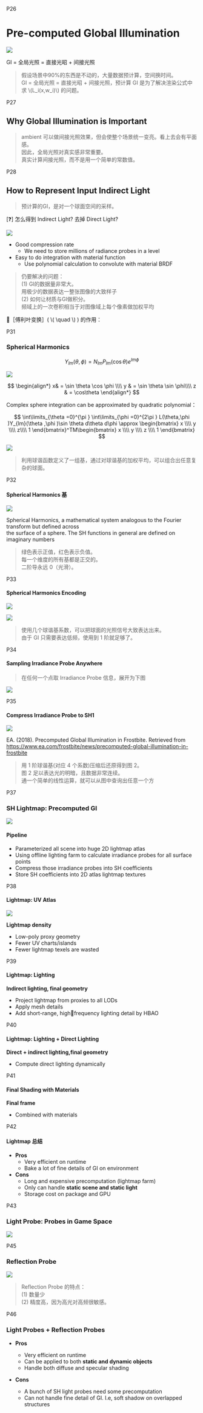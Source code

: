 
P26    
# Pre-computed Global Illumination

![](./assets/69-28-4.png)   

GI = 全局光照 = 直接光昭 + 间接光照    

> 假设场景中90%的东西是不动的，大量数据预计算，空间换时间。    
GI = 全局光照 = 直接光昭 + 间接光照，预计算 GI 是为了解决渲染公式中求 \\(L_i(x,w_i)\\) 的问题。   

P27  
## Why Global Illumination is Important

> ambient 可以做间接光照效果，但会使整个场景统一变亮。看上去会有平面感。    
因此，全局光照对真实感非常重要。   
真实计算间接光照，而不是用一个简单的常数值。   

P28   
## How to Represent Input Indirect Light

> 预计算的GI，是对一个球面空间的采样。   

[&#x2753;] 怎么得到 Indirect Light? 去掉 Direct Light?     

![](./assets/69-28-3.png)   

- Good compression rate   
  - We need to store millions of radiance probes in a level   
- Easy to do integration with material function   
  - Use polynomial calculation to convolute with material BRDF   

> 仍要解决的问题：   
(1) GI的数据量非常大。     
用极少的数据表达一整张图像的大致样子    
(2) 如何让材质与GI做积分。   
频域上的一次卷积相当于对图像域上每个像素做加权平均    

&#x1F50E;［傅利叶变换］( \\( \quad \\) ) 的作用：    

P31    
### Spherical Harmonics

$$
Y_ {lm}(\theta ,\phi )= N_ {lm}P_ {lm}(\cos \theta )e^ {Im \phi }
$$

![](./assets/69-31-1.png)

$$
\begin{align*}
 x& =  \sin \theta \cos \phi \\\\
  y &  =  \sin \theta \sin \phi\\\\
  z &  = \cos\theta
\end{align*}
$$

Complex sphere integration can be approximated by quadratic polynomial：   

$$
\int\limits_{\theta =0}^{\pi } \int\limits_{\phi  =0}^{2\pi } L(\theta,\phi )Y_{lm}(\theta ,\phi )\sin \theta d\theta d\phi \approx \begin{bmatrix}
x \\\\
y \\\\
 z\\\\
1
\end{bmatrix}^TM\begin{bmatrix}
x \\\\
y \\\\
z \\\\
1
\end{bmatrix}
$$

![](./assets/69-31-3.png)

> 利用球谐函数定义了一组基，通过对球谐基的加权平均，可以组合出任意复杂的球面。       

P32    
#### Spherical Harmonics 基

![](./assets/69-32-1.png)

Spherical Harmonics, a mathematical system analogous to the Fourier transform but defined across    
the surface of a sphere. The SH functions in general are defined on imaginary numbers    

> 绿色表示正值，红色表示负值。   
每一个维度的所有基都是正交的。    
二阶导永远 0（光滑）。    

P33   
#### Spherical Harmonics Encoding

![](./assets/69-33-3.png)

![](./assets/69-33-4.png)

> 使用几个球谐基系数，可以把球面的光照信号大致表达出来。   
由于 GI 只需要表达低频，使用到 1 阶就足够了。    

P34   
#### Sampling Irradiance Probe Anywhere

> 在任何一个点取 Irradiance Probe 信息，展开为下图    

![](./assets/69-34-1.png)  

P35   
#### Compress Irradiance Probe to SH1

![](./assets/69-35.png)  

EA. (2018). Precomputed Global Illumination in Frostbite. Retrieved from https://www.ea.com/frostbite/news/precomputed-global-illumination-in-frostbite    

> 用 1 阶球谐基(对应 4 个系数)压缩后还原得到图 2。     
图 2 足以表达光的明暗，且数据非常连续。    
通一个简单的线性运算，就可以从图中查询出任意一个方     

P37   
### SH Lightmap: Precomputed GI

![](./assets/69-37-1.png)

#### Pipeline   

- Parameterized all scene into huge 2D lightmap atlas    
- Using offline lighting farm to calculate irradiance probes for all surface points   
- Compress those irradiance probes into SH coefficients    
- Store SH coefficients into 2D atlas lightmap textures   

P38   
#### Lightmap: UV Atlas

![](./assets/69-38.png)   

**Lightmap density**   
- Low-poly proxy geometry   
- Fewer UV charts/islands   
- Fewer lightmap texels are wasted    

P39   
#### Lightmap: Lighting

**Indirect lighting, final geometry**   
- Project lightmap from proxies to all LODs   
- Apply mesh details
- Add short-range, high￾frequency lighting detail by HBAO   

P40   
#### Lightmap: Lighting + Direct Lighting

**Direct + indirect lighting,final geometry**    
- Compute direct lighting dynamically    

P41   
#### Final Shading with Materials

**Final frame**    
- Combined with materials   

P42   
#### Lightmap 总结

- **Pros**   
  - Very efficient on runtime   
  - Bake a lot of fine details of GI on environment   
- **Cons**   
  - Long and expensive precomputation (lightmap farm)   
  - Only can handle **static scene and static light**   
  - Storage cost on package and GPU   

P43   
### Light Probe: Probes in Game Space

![](./assets/69-43.png)   

P45    
### Reflection Probe

![](./assets/69-45.png)   

> Reflection Probe 的特点：    
(1) 数量少    
(2) 精度高，因为高光对高频很敏感。    

P46   
### Light Probes + Reflection Probes

- **Pros**   
  - Very efficient on runtime   
  - Can be applied to both **static and dynamic objects**   
  - Handle both diffuse and specular shading      

- **Cons**   
  - A bunch of SH light probes need some precomputation   
  - Can not handle fine detail of GI. I.e, soft shadow on overlapped structures   
